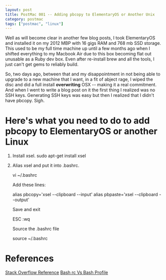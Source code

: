 ```yaml
---
layout: post
title: PostMac 001 -- Adding pbcopy to ElementaryOS or Another Unix
category: postmac
tags: ["postmac", "linux"]
---
```

Well as will become clear in another few blog posts, I took ElementaryOS and installed it on my 2012 MBP with 16 gigs RAM and 768 mb SSD storage.  This used to be my full time machine up until a few months ago when I shifted everything to my Macbook Air due to this box becoming flat out unusable as a Ruby dev box.  Even after re-install brew and all the tools, I just can't get gems to reliably build.

So, two days ago, between that and my disappointment in not being able to upgrade to a new machine that I want, in a fit of abject rage, I wiped the disc and did a full install **overwriting** OSX -- making it a real commitment.  And when I went to write a blog post on it the first thing I realized was no SSH keys.  Generating SSH keys was easy but then I realized that I didn't have pbcopy.  Sigh.  

# Here's what you need to do to add pbcopy to ElementaryOS or another Linux

1.  Install xsel.  sudo apt-get install xsel
2.  Alias xsel and put it into .bashrc.

    vi ~/.bashrc
    
    Add these lines:
    
    alias pbcopy='xsel --clipboard --input'
    alias pbpaste='xsel --clipboard --output'
    
    Save and exit
    
    ESC :wq
    
    Source the .bashrc file
    
    source ~/.bashrc

# References

[Stack Overflow Reference](http://superuser.com/questions/288320/whats-like-osxs-pbcopy-for-linux)
[Bash rc Vs Bash Profile](http://www.joshstaiger.org/archives/2005/07/bash_profile_vs.html)
